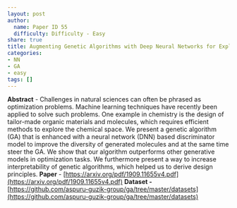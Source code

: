 ```yaml
---
layout: post
author:
  name: Paper ID 55
  difficulty: Difficulty - Easy
share: true
title: Augmenting Genetic Algorithms with Deep Neural Networks for Exploring the Chemical Space
categories:
- NN
- GA
- easy
tags: []
---
```

**Abstract** - Challenges in natural sciences can often be phrased as optimization problems. Machine learning techniques have recently been applied to solve such problems. One
example in chemistry is the design of tailor-made organic materials and molecules,
which requires efficient methods to explore the chemical space. We present a genetic algorithm (GA) that is enhanced with a neural network (DNN) based discriminator model to improve the diversity of generated molecules and at the same
time steer the GA. We show that our algorithm outperforms other generative models in optimization tasks. We furthermore present a way to increase interpretability
of genetic algorithms, which helped us to derive design principles.
**Paper** - [https://arxiv.org/pdf/1909.11655v4.pdf](https://arxiv.org/pdf/1909.11655v4.pdf)
**Dataset -** [https://github.com/aspuru-guzik-group/ga/tree/master/datasets](https://github.com/aspuru-guzik-group/ga/tree/master/datasets)
    